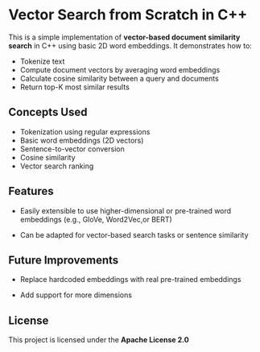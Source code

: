 # Vector Search from Scratch in C++

This is a simple implementation of **vector-based document similarity search** in C++ using basic 2D word embeddings. It demonstrates how to:

- Tokenize text
- Compute document vectors by averaging word embeddings
- Calculate cosine similarity between a query and documents
- Return top-K most similar results

## Concepts Used

- Tokenization using regular expressions
- Basic word embeddings (2D vectors)
- Sentence-to-vector conversion
- Cosine similarity
- Vector search ranking

## Features

- Easily extensible to use higher-dimensional or pre-trained word embeddings (e.g., GloVe, Word2Vec,or BERT)

- Can be adapted for vector-based search tasks or sentence similarity

## Future Improvements

- Replace hardcoded embeddings with real pre-trained embeddings

- Add support for more dimensions

## License

This project is licensed under the **Apache License 2.0**

